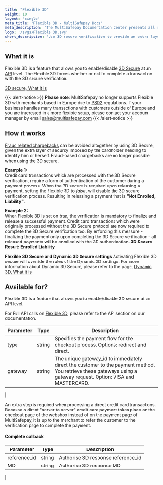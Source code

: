 ```yaml
---
title: "Flexible 3D"
weight: 10
layout: 'single'
meta_title: "Flexible 3D - MultiSafepay Docs"
meta_description: "The MultiSafepay Documentation Center presents all relevant information about our Plugins and API. You can also find support pages for payment methods, tools and general questions as well as the contact details of our Support and Integration Teams."
logo: '/svgs/Flexible 3D.svg'
short_description: 'Use 3D secure verification to provide an extra layer of security to credit card payments.'
---
```


## What it is

Flexible 3D is a feature that allows you to enable/disable [3D Secure](/faq/general/glossary/#3d-secure) at an [API](/faq/general/glossary/#api) level. The Flexible 3D forces whether or not to complete a transaction with the 3D secure verification.

[3D secure, What it is](/faq/general/what-is-3d-secure)

{{< alert-notice >}}
__Please note__: MultiSafepay no longer supports Flexible 3D with merchants based in Europe due to [PSD2](/faq/general/glossary/#payment-services-directive-2-psd2) regulations. If your business handles many transactions with customers outside of Europe and you are interested in a more flexible setup, please contact your account manager by email <sales@multisafepay.com>
{{< /alert-notice >}}

## How it works

[Fraud related chargebacks](/faq/chargebacks/what-is-a-chargeback) can be avoided altogether by using 3D Secure, given the extra layer of security imposed by the cardholder needing to identify him or herself. Fraud-based chargebacks are no longer possible when using the 3D secure.

**Example 1:**  
Credit card transactions which are processed with the 3D Secure verification, require a form of authentication of the customer during a payment process. When the 3D secure is required upon releasing a payment, setting the Flexible 3D to _false_, will disable the 3D secure verification process. Resulting in releasing a payment that is **"Not Enrolled, Liability".**

**Example 2:**   
When Flexible 3D is set on _true_, the verification is mandatory to finalize and release a successful payment. Credit card transactions which were originally processed without the 3D Secure protocol are now required to complete the 3D Secure verification too. By enforcing this measure - finalizing the payment only upon completing the 3D Secure verification - all released payments will be enrolled with the 3D authentication. **3D Secure Result: Enrolled Liability**

**Flexible 3D Secure and Dynamic 3D Secure settings**
Activating Flexible 3D secure will override the rules of the Dynamic 3D settings. For more information about Dynamic 3D Secure, please refer to the page, [Dynamic 3D, What it is](/tools/server2server/3d-dynamics)

## Available for?

Flexible 3D is a feature that allows you to enable/disable 3D secure at an API level. 

For Full API calls on [Flexible 3D](/api/#flexible-3d), please refer to the API section on our documentation.

| Parameter                      | Type      | Description |
|--------------------------------|-----------|-----------------------------------------------------------------------------------------|
| type               | string |  Specifies the payment flow for the checkout process. Options: redirect and direct. |
| gateway            | string | The unique gateway_id to immediately direct the customer to the payment method. You retrieve these gateways using a gateway request. Option: VISA and MASTERCARD. |
| 

An extra step is required when processing a direct credit card transactions. Because a direct "server to server" credit card payment takes place on the checkout page of the webshop instead of on the payment page of MultiSafepay, it is up to the merchant to refer the customer to the verification page to complete the payment.

#### Complete callback

| Parameter                      | Type      | Description |
|--------------------------------|-----------|-----------------------------------------------------------------------------------------|
| reference_id      | string | Authorise 3D response reference_id |
| MD                | string | Authorise 3D response MD  |
|








